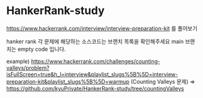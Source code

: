 # HankerRank-study
https://www.hackerrank.com/interview/interview-preparation-kit 를 풀어보기

hanker rank 각 문제에 해당하는 소스코드는 브랜치 목록을 확인해주세요
main 브랜치는 empty code 입니다.

example)
https://www.hackerrank.com/challenges/counting-valleys/problem?isFullScreen=true&h_l=interview&playlist_slugs%5B%5D=interview-preparation-kit&playlist_slugs%5B%5D=warmup (Counting Valleys 문제)
=> https://github.com/kyuPrivate/HankerRank-study/tree/countingValleys
